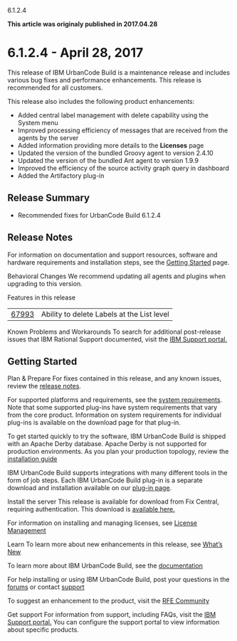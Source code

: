 





6.1.2.4

**This article was originaly published in 2017.04.28**


6.1.2.4 - April 28, 2017
========================





This release of IBM UrbanCode Build is a maintenance release and includes various bug fixes and performance enhancements. This release is recommended for all customers.


This release also includes the following product enhancements:
* Added central label management with delete capability using the System menu
* Improved processing efficiency of messages that are received from the agents by the server
* Added information providing more details to the **Licenses** page
* Updated the version of the bundled Groovy agent to version 2.4.10
* Updated the version of the bundled Ant agent to version 1.9.9
* Improved the efficiency of the source activity graph query in dashboard
* Added the Artifactory plug-in


Release Summary
---------------

  
* Recommended fixes for UrbanCode Build 6.1.2.4

Release Notes
-------------

  

For information on documentation and support resources, software and hardware requirements and installation steps, see the [Getting Started](../getting-started) page.



Behavioral Changes
We recommend updating all agents and plugins when upgrading to this version.





Features in this release


|  |  |
| --- | --- |
| [67993](https://www.ibm.com/developerworks/rfe/execute?use_case=viewRfe&CR_ID=67993) | Ability to delete Labels at the List level |





Known Problems and Workarounds
To search for additional post-release issues that IBM Rational Support documented, visit the [IBM Support portal.](https://www-947.ibm.com/support/entry/myportal/support?brandind=Rational)


Getting Started
---------------

  

Plan & Prepare
For fixes contained in this release, and any known issues, review the [release notes](../release-notes).


For supported platforms and requirements, see the [system requirements](http://www-01.ibm.com/support/docview.wss?uid=swg27044198). Note that some supported plug-ins have system requirements that vary from the core product. Information on system requirements for individual plug-ins is available on the download page for that plug-in.


To get started quickly to try the software, IBM UrbanCode Build is shipped with an Apache Derby database. Apache Derby is not supported for production environments. As you plan your production topology, review the [installation guide](http://www-01.ibm.com/support/knowledgecenter/SS8NMD_6.1.2/com.ibm.ucbuild.doc/topics/install_ch.html)


IBM UrbanCode Build supports integrations with many different tools in the form of job steps. Each IBM UrbanCode Build plug-in is a separate download and installation available on our [plug-in page](https://developer.ibm.com/urbancode/plugins/ibm-urbancode-build/).





Install the server
This release is available for download from Fix Central, requiring authentication. This download is [available here.](http://www-933.ibm.com/support/fixcentral/swg/selectFixes?parent=ibm~Rational&product=ibm/Rational/UrbanCode+Build&release=6.1.2.0&platform=All&function=all)  



For information on installing and managing licenses, see [License Management](http://www-01.ibm.com/support/knowledgecenter/SS8NMD_6.1.2/com.ibm.ucbuild.doc/topics/licenseManage.html)



Learn
To learn more about new enhancements in this release, see [What’s New](..) 


To learn more about IBM UrbanCode Build, see the  [documentation](http://www-01.ibm.com/support/knowledgecenter/SS8NMD_6.1.2)


For help installing or using IBM UrbanCode Build, post your questions in the [forums](https://developer.ibm.com/answers?community=urbancode) or contact  [support](http://www-947.ibm.com/support/entry/portal/support?brandind=Rational)


To suggest an enhancement to the product, visit the [RFE Community](http://www.ibm.com/developerworks/rfe/execute?use_case=submitRfe)





Get support
For information from support, including FAQs, visit the [IBM Support portal.](http://www-947.ibm.com/support/entry/portal/support?brandind=Rational) You can configure the support portal to view information about specific products.







